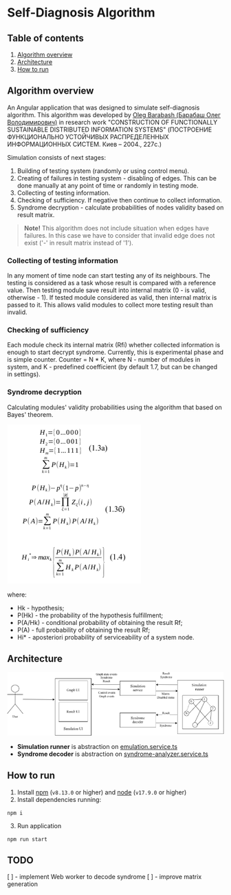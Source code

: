 # Self-Diagnosis Algorithm
## Table of contents
1. [Algorithm overview](#algorithm_overview)
2. [Architecture](#architecture)
3. [How to run](#how_to_run)

<div id="algorithm_overview"></div>

## Algorithm overview
An Angular application that was designed to simulate self-diagnosis algorithm. 
This algorithm was developed by [Oleg Barabash (Барабаш Олег Володимирович)](https://uk.wikipedia.org/wiki/Барабаш_Олег_Володимирович) 
in research work "CONSTRUCTION OF FUNCTIONALLY SUSTAINABLE DISTRIBUTED INFORMATION SYSTEMS" 
(ПОСТРОЕНИЕ ФУНКЦИОНАЛЬНО УСТОЙЧИВЫХ РАСПРЕДЕЛЕННЫХ ИНФОРМАЦИОННЫХ СИСТЕМ. Киев – 2004., 227c.)

Simulation consists of next stages:
1. Building of testing system (randomly or using control menu).
2. Creating of failures in testing system - disabling of edges. This can be done manually at any point of time or
  randomly in testing mode.
3. Collecting of testing information.
4. Checking of sufficiency. If negative then continue to collect information.
5. Syndrome decryption  - calculate probabilities of nodes validity based on result matrix.

> __Note!__ This algorithm does not include situation when edges have failures.
> In this case we have to consider that invalid edge does not exist ('-' in result matrix instead of '1').

### Collecting of testing information
In any moment of time node can start testing any of its neighbours. 
The testing is considered as a task whose result is compared with a reference value.
Then testing module save result into internal matrix (0 - is valid, otherwise - 1).
If tested module considered as valid, then internal matrix is passed to it.
This allows valid modules to collect more testing result than invalid.

### Checking of sufficiency
Each module check its internal matrix (Rfi) whether collected information is enough to start decrypt syndrome.
Currently, this is experimental phase and is simple counter. Counter = N * K, where N - number of modules in system,
and K - predefined coefficient (by default 1.7, but can be changed in settings).

### Syndrome decryption
Calculating modules' validity probabilities using the algorithm that based on Bayes' theorem.

![Syndrome_decipher.png](assets/Syndrome_decipher.png)

where:
* Hk - hypothesis;
* P(Hk) - the probability of the hypothesis fulfillment;
* P(A/Hk) - conditional probability of obtaining the result Rf;
* P(A) - full probability of obtaining the result Rf;
* Hi* - aposteriori probability of serviceability of a system node.

<div id="architecture"></div>

## Architecture
![Architecture.png](assets/Architecture.png)

* __Simulation runner__ is abstraction on [emulation.service.ts](src/app/emulation/logic/emulation.service.ts)
* __Syndrome decoder__ is abstraction on [syndrome-analyzer.service.ts](src/app/emulation/logic/syndrome-analyzer.service.ts)

<div id="how_to_run"></div>

## How to run
1. Install [npm](https://docs.npmjs.com/downloading-and-installing-node-js-and-npm) (`v8.13.0` or higher) and [node](https://nodejs.org/en/download/) (`v17.9.0` or higher)
2. Install dependencies running:
  ```shell
npm i
```
3. Run application
  ```shell
npm run start
```


## TODO
[ ] - implement Web worker to decode syndrome
[ ] - improve matrix generation
